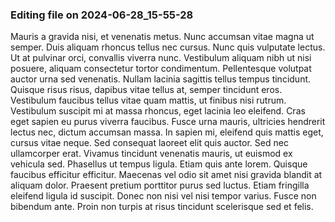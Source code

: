 

### Editing file on 2024-06-28_15-55-28

Mauris a gravida nisi, et venenatis metus. Nunc accumsan vitae magna ut semper. Duis aliquam rhoncus tellus nec cursus. Nunc quis vulputate lectus. Ut at pulvinar orci, convallis viverra nunc. Vestibulum aliquam nibh ut nisi posuere, aliquam consectetur tortor condimentum. Pellentesque volutpat auctor urna sed venenatis. Nullam lacinia sagittis tellus tempus tincidunt. Quisque risus risus, dapibus vitae tellus at, semper tincidunt eros.
Vestibulum faucibus tellus vitae quam mattis, ut finibus nisi rutrum. Vestibulum suscipit mi at massa rhoncus, eget lacinia leo eleifend. Cras eget sapien eu purus viverra faucibus. Fusce urna mauris, ultricies hendrerit lectus nec, dictum accumsan massa. In sapien mi, eleifend quis mattis eget, cursus vitae neque. Sed consequat laoreet elit quis auctor. Sed nec ullamcorper erat. Vivamus tincidunt venenatis mauris, ut euismod ex vehicula sed. Phasellus ut tempus ligula.
Etiam quis ante lorem. Quisque faucibus efficitur efficitur. Maecenas vel odio sit amet nisi gravida blandit at aliquam dolor. Praesent pretium porttitor purus sed luctus. Etiam fringilla eleifend ligula id suscipit. Donec non nisi vel nisi tempor varius. Fusce non bibendum ante. Proin non turpis at risus tincidunt scelerisque sed et felis.


